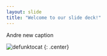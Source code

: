 ```yaml
---
layout: slide
title: "Welcome to our slide deck!"
---
```


Andre new caption

![defunktocat](https://octodex.github.com/images/defunktocat.png)
{: .center}
